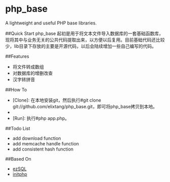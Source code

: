 php_base
========
A lightweight and useful PHP base libraries.

##Quick Start
php_base 起初是用于将文本文件导入数据库的一套基础函数库，现将其中与业务无关的公共代码提取出来，以方便以后复用。目前基础代码还比较少，lib目录下存放的主要是开源代码，以后会陆续增加一些自己编写的代码。

##Features
+ 将文件转成数组
+ 对数据库的增删改查
+ 汉字转拼音

##How To
+ [Clone]: 在本地安装git，然后执行#git clone git://github.com/elixtang/php_base.git，即可将php_base拷贝到本地。
+ [Coding]: 打开app.php，在Model类增加数据处理相关函数；Controller类的run函数是一个主调度函数，将最终需要执行的函数放在这里即可。
+ [Run]: 执行#php app.php。

##Todo List
+ add download function
+ add memcache handle function
+ add consistent hash function

##Based On
+ [ezSQL](https://github.com/jv2222/ezSQL)
+ [initphp](https://github.com/zhuli/initphp)
